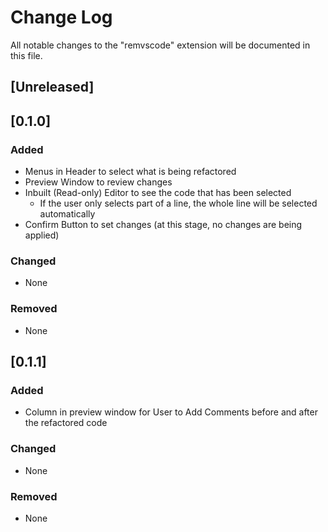 # Change Log

All notable changes to the "remvscode" extension will be documented in this file.

## [Unreleased]

## [0.1.0]

### Added

- Menus in Header to select what is being refactored
- Preview Window to review changes
- Inbuilt (Read-only) Editor to see the code that has been selected
    - If the user only selects part of a line, the whole line will be selected
      automatically
- Confirm Button to set changes (at this stage, no changes are being applied)

### Changed
- None

### Removed
- None

## [0.1.1]

### Added

- Column in preview window for User to Add Comments before and after the
  refactored code

### Changed
- None

### Removed
- None